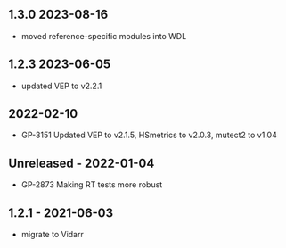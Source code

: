 ## 1.3.0 2023-08-16
- moved reference-specific modules into WDL

## 1.2.3 2023-06-05
- updated VEP to v2.2.1

## 2022-02-10
- GP-3151 Updated VEP to v2.1.5, HSmetrics to v2.0.3, mutect2 to v1.04  

## Unreleased - 2022-01-04
- GP-2873 Making RT tests more robust

## 1.2.1 - 2021-06-03
- migrate to Vidarr
